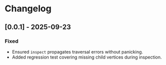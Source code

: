 # Changelog

## [0.0.1] - 2025-09-23
### Fixed
- Ensured `inspect` propagates traversal errors without panicking.
- Added regression test covering missing child vertices during inspection.
